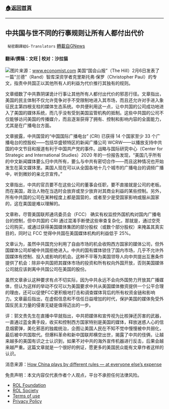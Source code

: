 ###  [:house:返回首頁](https://github.com/ourhimalayas/txt)
---


## 中共国与世不同的行事规则让所有人都付出代价
` 秘密翻譯組G-Translators` [轉載自GNews](https://gnews.org/zh-hans/1972474/)

#### 翻译/撰稿：文旺 | 校对：沙拉猫
![](https://assets.gnews.org/wp-content/uploads/2022/02/Screenshot-2022-02-07-181845.png)图片来源：www.economist.com
美国“国会山报”（The Hill）2月6日发表了一篇“兰德”（Rand）智库深资学者克里斯托弗·保罗（Christopher Paul）的专文，指责中共国正以其他所有人的利益为代价推行其独有的规则。

文章细数了中共靠阴谋诡计行事让其他所有人都付出代价的邪恶行径。文章指出，美国的民主体制不仅允许竞争对手不受限制地进入其市场，而且还允许对手进入象征民主第四根支柱的媒体生态系统。中共便利用这一点，让中共国的公司成功地进入了美国的媒体系统，而几乎没有受到美国监管机构的抵制。这些中共国的公司不仅能够访问美国的传播媒介，而且逐渐获得了拥有、控制和影响内容的全面能力，尤其是在广播电台方面。

文章披露，中共国营的“中国国际广播电台” (CRI) 已获得 14 个国家至少 33 个广播电台的控股权——包括华盛顿特区的新闻广播公司 WCRW——以播放支持中共国的中文节目和报道有利于中国共产党的事件。战略与国际研究中心（Center for Strategic and International Studies）2020 年的一份报告发现，“美国几乎所有的中文新闻媒体要么归中共所有，要么与中共有密切合作——而且这种情况也开始发生在英文媒体里。美国人现在可以从全国各地十几个城市的广播电台的调频广播中，听到微妙的亲北京宣传。”

文章指出，中共的官员要不在这些公司的董事会任职，要不直接就是公司的老板。而在美国，政治人物在当选时会放弃或至少放弃对其商业利益的某些控制。另外，所有中共国的公司在某种程度上都是国营的，或者至少是受国家影响或服从国家的，这在美国是难以理解的。

文章称，尽管美国联邦通讯委员会（FCC） 确实有权监控外国机构对国内广播电台的控制，但中共国的 CRI 通过混淆手断使这些审查复杂化，那就是，通过空壳公司购买，或通过获得美国媒体集团的部分股权（或数个部分股权）来掩盖其真实目的，同时让 FCC 觉得中共国在美国媒体机构的利益低于 25%。

文章认为，虽然中共国充分利用了自由市场的机会收购西方国家的媒体公司，但外国媒体公司却被中共国拒绝进入。中共的国有媒体锁住了国内市场，几乎不允许外国媒体有控制、投入或影响的机会。这种不平等为美国领导人向中共提出互惠条件提供了机会：除非中共国把其媒体市场的投资和所有权向外国开放，否则美国媒体公司就应该剥离中共国公司在美国的股份。

虽然文章承认这种要求有点不切实际，因为中共永远不会向外国势力开放其广播媒体，但认为这样的举动不仅可以为美国要求中共从美国媒体撤资提供一个公平合理的理由，还可以促使FCC更积极地打击和调查媒体背后的所有权资金链和影响力。文章最后指出，在虚假信息和不信任日益增加的时代，保护美国的媒体免受外国反民主力量的侵害无疑是值得迈出的一步。

评：郭文贵先生在直播中早就指出，中共把媒体和宣传视为比核弹还厉害的武器，一直通过蓝金黄手段，收买和控制西方国家特别是美国的媒体，释放迷惑人心的信息烟雾弹，美化邪恶的独裁统治，企图让美国人民在不知不觉中慢慢被中共弱化，最后被中共国取代。但爆料革命和新中国联邦横空出世，揭露了中共的伎俩，让越来越多的美国有识之士认识到，如果不对中共的海外宣传机器进行反击，后果会越来越严重。这篇文章就是一个很好的例证，愿更多的美国民众能有文章作者这样的认识。

消息来源：[How China plays by different rules — at everyone else’s expense](https://thehill.com/opinion/technology/592998-how-china-plays-by-different-rules-at-everyone-elses-expense?rl=1)

 

免责声明：本文内容仅代表作者个人观点，平台不承担任何法律风险。

- [ROL Foundation](https://rolfoundation.org/)
- [ROL Society](https://rolsociety.org/)
- [Terms of use](https://gnews.org/terms-of-use-3/)
- [Privacy Policy](https://gnews.org/privacy-policy/)
